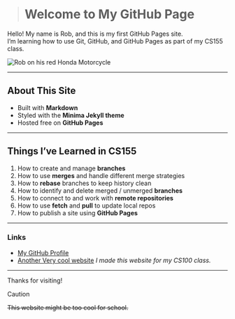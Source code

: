 > # Welcome to My GitHub Page 

Hello! My name is Rob, and this is my first GitHub Pages site.  
I’m learning how to use Git, GitHub, and GitHub Pages as part of my CS155 class.  

![Rob on his red Honda Motorcycle](/rob_motorcycle.jpg)

---

## About This Site  
- Built with **Markdown**  
- Styled with the **Minima Jekyll theme**  
- Hosted free on **GitHub Pages**  

---

## Things I’ve Learned in **CS155**
1. How to create and manage **branches**  
2. How to use **merges** and handle different merge strategies  
3. How to **rebase** branches to keep history clean  
4. How to identify and delete merged / unmerged **branches**  
5. How to connect to and work with **remote repositories**  
6. How to use **fetch** and **pull** to update local repos  
7. How to publish a site using **GitHub Pages**  

---

### Links
- [My GitHub Profile](https://github.com/robza)   
- [Another Very cool website](https://github.com/rob-gonzalez38/CS100-Website)
  *I made this website for my CS100 class.*
---

Thanks for visiting!  

> [!CAUTION]
> ~~This website might be too cool for school.~~
